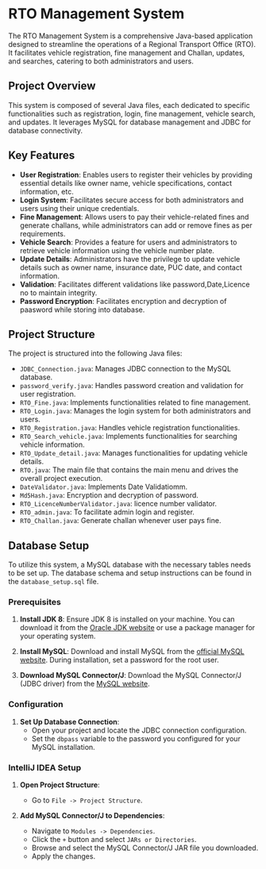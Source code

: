 # RTO Management System

The RTO Management System is a comprehensive Java-based application designed to streamline the operations of a Regional Transport Office (RTO). It facilitates vehicle registration, fine management and Challan, updates, and searches, catering to both administrators and users.

## Project Overview

This system is composed of several Java files, each dedicated to specific functionalities such as registration, login, fine management, vehicle search, and updates. It leverages MySQL for database management and JDBC for database connectivity.

## Key Features

- **User Registration**: Enables users to register their vehicles by providing essential details like owner name, vehicle specifications, contact information, etc.
- **Login System**: Facilitates secure access for both administrators and users using their unique credentials.
- **Fine Management**: Allows users to pay their vehicle-related fines and generate challans, while administrators can add or remove fines as per requirements.
- **Vehicle Search**: Provides a feature for users and administrators to retrieve vehicle information using the vehicle number plate.
- **Update Details**: Administrators have the privilege to update vehicle details such as owner name, insurance date, PUC date, and contact information.
- **Validation**: Facilitates different validations like password,Date,Licence no to maintain integrity.
- **Password Encryption**: Facilitates encryption and decryption of paasword while storing into database.

  
## Project Structure

The project is structured into the following Java files:

- `JDBC_Connection.java`: Manages JDBC connection to the MySQL database.
- `password_verify.java`: Handles password creation and validation for user registration.
- `RTO_Fine.java`: Implements functionalities related to fine management.
- `RTO_Login.java`: Manages the login system for both administrators and users.
- `RTO_Registration.java`: Handles vehicle registration functionalities.
- `RTO_Search_vehicle.java`: Implements functionalities for searching vehicle information.
- `RTO_Update_detail.java`: Manages functionalities for updating vehicle details.
- `RTO.java`: The main file that contains the main menu and drives the overall project execution.
- `DateValidator.java`: Implements Date Validatiomm.
- `Md5Hash.java`: Encryption and decryption of password.
- `RTO_LicenceNumberValidator.java`: licence number validator.
- `RTO_admin.java`: To facilitate admin login and register.
- `RTO_Challan.java`: Generate challan whenever user pays fine.

## Database Setup

To utilize this system, a MySQL database with the necessary tables needs to be set up. The database schema and setup instructions can be found in the `database_setup.sql` file.


### Prerequisites

1. **Install JDK 8**: Ensure JDK 8 is installed on your machine. You can download it from the [Oracle JDK website](https://www.oracle.com/java/technologies/javase/javase-jdk8-downloads.html) or use a package manager for your operating system.
   
2. **Install MySQL**: Download and install MySQL from the [official MySQL website](https://dev.mysql.com/downloads/installer/). During installation, set a password for the root user.

3. **Download MySQL Connector/J**: Download the MySQL Connector/J (JDBC driver) from the [MySQL website](https://dev.mysql.com/downloads/connector/j/).

### Configuration

1. **Set Up Database Connection**:
   - Open your project and locate the JDBC connection configuration.
   - Set the `dbpass` variable to the password you configured for your MySQL installation.

### IntelliJ IDEA Setup

1. **Open Project Structure**:
   - Go to `File -> Project Structure`.
   
2. **Add MySQL Connector/J to Dependencies**:
   - Navigate to `Modules -> Dependencies`.
   - Click the `+` button and select `JARs or Directories`.
   - Browse and select the MySQL Connector/J JAR file you downloaded.
   - Apply the changes.


